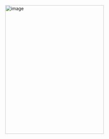 
<img width="312" height="409" alt="image" src="https://github.com/user-attachments/assets/3585c49c-2eaf-454a-af33-002e85fd4c85" />
